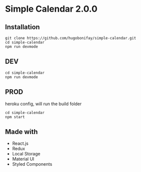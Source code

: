 # Simple Calendar 2.0.0

## Installation
```
git clone https://github.com/hugobonifay/simple-calendar.git
cd simple-calendar
npm run devmode
```

## DEV
```
cd simple-calendar
npm run devmode
```

## PROD
heroku config, will run the build folder
```
cd simple-calendar
npm start
```

## Made with
* React.js
* Redux
* Local Storage
* Material UI
* Styled Components